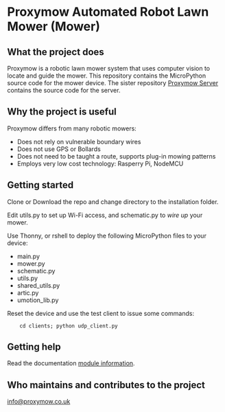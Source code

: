 # Proxymow Automated Robot Lawn Mower (Mower)
## What the project does
Proxymow is a robotic lawn mower system that uses computer vision to locate and guide the mower. This repository contains the MicroPython source code for the mower device. The sister repository [Proxymow Server](https://github.com/proxymow/proxymow-server) contains the source code for the server.

## Why the project is useful
Proxymow differs from many robotic mowers:
* Does not rely on vulnerable boundary wires
* Does not use GPS or Bollards
* Does not need to be taught a route, supports plug-in mowing patterns
* Employs very low cost technology: Rasperry Pi, NodeMCU

## Getting started
Clone or Download the repo and change directory to the installation folder.

Edit utils.py to set up Wi-Fi access, and schematic.py to *wire up* your mower.

Use Thonny, or rshell to deploy the following MicroPython files to your device:
* main.py
* mower.py
* schematic.py
* utils.py
* shared_utils.py
* artic.py
* umotion_lib.py

Reset the device and use the test client to issue some commands:
```
    cd clients; python udp_client.py 
```

## Getting help
Read the documentation [module information](http://proxymow.co.uk/mower).

## Who maintains and contributes to the project
info@proxymow.co.uk